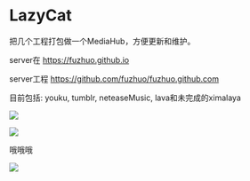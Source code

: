 # LazyCat

把几个工程打包做一个MediaHub，方便更新和维护。

server在 https://fuzhuo.github.io

server工程 https://github.com/fuzhuo/fuzhuo.github.com

目前包括: youku, tumblr, neteaseMusic, lava和未完成的ximalaya

![](https://fuzhuo.github.io/icons/lazycat.png)

![](https://fuzhuo.github.io/icons/homepage.png)

哦哦哦

![](https://fuzhuo.github.io/icons/qrcode.jpg)
